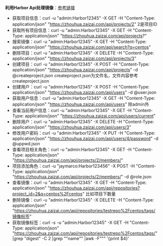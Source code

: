 **利用Harbor Api处理镜像**：[参考链接](https://www.cnblogs.com/guigujun/p/8352983.html "参考链接")

* 获取项目信息：curl -u "admin:Harbor12345" -X GET -H "Content-Type: application/json" "https://zhouhua.zaizai.com/api/projects/2" 2是项目ID
* 获取所有项目信息：curl -u "admin:Harbor12345" -X GET -H "Content-Type: application/json" "https://zhouhua.zaizai.com/api/projects?"
* 搜索镜像：curl  -u "admin:Harbor12345"  -X GET -H "Content-Type: application/json" "https://zhouhua.zaizai.com/api/search?q=centos"
* 删除项目：curl  -u "admin:Harbor12345"  -X DELETE  -H "Content-Type: application/json" "https://zhouhua.zaizai.com/api/projects/3"
* 创建项目：curl -u "admin:Harbor12345" -X POST -H "Content-Type: application/json" "https://zhouhua.zaizai.com/api/projects" -d @createproject.json createproject.json为文件名，文件内容参考createproject.json
* 创建用户：curl -u "admin:Harbor12345" -X POST -H "Content-Type: application/json" "https://zhouhua.zaizai.com/api/users" -d @user.json
* 获取用户信息：curl -u "admin:Harbor12345" -X GET -H "Content-Type: application/json" "https://zhouhua.zaizai.com/api/users" 除admin外
* 查看当前用户信息：curl -u "admin:Harbor12345" -X GET -H "Content-Type: application/json" "https://zhouhua.zaizai.com/api/users/current"
* 删除用户：curl -u "admin:Harbor12345" -X DELETE  -H "Content-Type: application/json" "https://zhouhua.zaizai.com/api/users/3"
* 修改用户密码：curl -u "admin:Harbor12345" -X PUT -H "Content-Type: application/json" "https://zhouhua.zaizai.com/api/users/4/password" -d @uppwd.json
* 查看项目相关角色：curl -u "admin:Harbor12345" -X GET -H "Content-Type: application/json" "https://zhouhua.zaizai.com/api/projects/2/members/"
* 项目添加角色：curl -u "jaymarco:Harbor123456" -X POST  -H "Content-Type: application/json" "https://zhouhua.zaizai.com/api/projects/2/members/" -d @role.json
* 查看镜像：curl -u "admin:Harbor12345" -X GET -H "Content-Type: application/json" "https://zhouhua.zaizai.com/api/repositories?project_id=2&q=centos%2Fcentos" 比如项目下数量
* 删除镜像：curl -u "admin:Harbor12345" -X DELETE -H "Content-Type: application/json" "https://zhouhua.zaizai.com/api/repositories/testrepo%2Fcentos/tags/镜像标签"
* 获取镜像标签：curl -s -u "admin:Harbor12345" -X GET -H "Content-Type: application/json" "https://zhouhua.zaizai.com/api/repositories/testrepo%2Fcentos/tags/" |grep "digest" -C 2 |grep "\"name\"" |awk -F"\"" '{print $4}'

